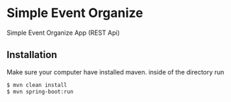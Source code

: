 # Simple Event Organize
Simple Event Organize App (REST Api)
## Installation
Make sure your computer have installed maven. inside of the directory run
```bash
$ mvn clean install
$ mvn spring-boot:run
```